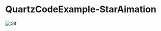 # QuartzCodeExample-StarAimation

![Gif](https://github.com/zekunyan/QuartzCodeExample-StarAimation/blob/master/Resources/StarAnimation.gif)
